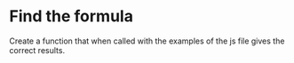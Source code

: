 # Find the formula

Create a function that when called with the examples of the js file gives the correct results.
